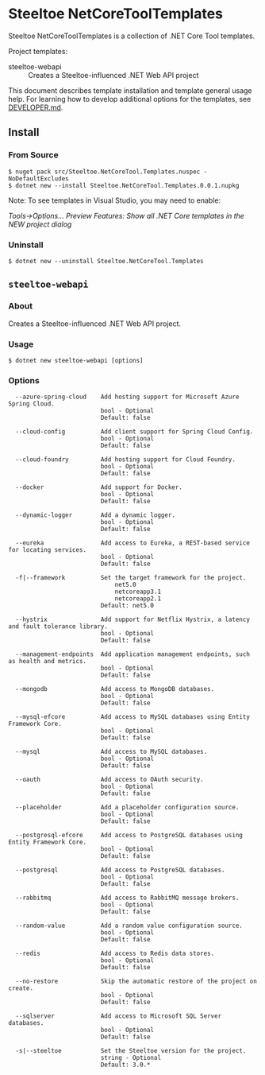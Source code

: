 # Steeltoe NetCoreToolTemplates

Steeltoe NetCoreToolTemplates is a collection of .NET Core Tool templates.

Project templates:
<dl>
  <dt>steeltoe-webapi</dt>
  <dd>Creates a Steeltoe-influenced .NET Web API project</dd>
</dl>

This document describes template installation and template general usage help.
For learning how to develop additional options for the templates, see [DEVELOPER.md](DEVELOPER.md).

## Install

### From Source

```
$ nuget pack src/Steeltoe.NetCoreTool.Templates.nuspec -NoDefaultExcludes
$ dotnet new --install Steeltoe.NetCoreTool.Templates.0.0.1.nupkg
```

Note: To see templates in Visual Studio, you may need to enable:

_Tools->Options..._ _Preview Features:_ _Show all .NET Core templates in the NEW project dialog_

### Uninstall

```
$ dotnet new --uninstall Steeltoe.NetCoreTool.Templates
```


## `steeltoe-webapi`

### About

Creates a Steeltoe-influenced .NET Web API project.

### Usage

```
$ dotnet new steeltoe-webapi [options]
```

### Options

```
  --azure-spring-cloud    Add hosting support for Microsoft Azure Spring Cloud.
                          bool - Optional
                          Default: false

  --cloud-config          Add client support for Spring Cloud Config.
                          bool - Optional
                          Default: false

  --cloud-foundry         Add hosting support for Cloud Foundry.
                          bool - Optional
                          Default: false

  --docker                Add support for Docker.
                          bool - Optional
                          Default: false

  --dynamic-logger        Add a dynamic logger.
                          bool - Optional
                          Default: false

  --eureka                Add access to Eureka, a REST-based service for locating services.
                          bool - Optional
                          Default: false

  -f|--framework          Set the target framework for the project.
                              net5.0
                              netcoreapp3.1
                              netcoreapp2.1
                          Default: net5.0

  --hystrix               Add support for Netflix Hystrix, a latency and fault tolerance library.
                          bool - Optional
                          Default: false

  --management-endpoints  Add application management endpoints, such as health and metrics.
                          bool - Optional
                          Default: false

  --mongodb               Add access to MongoDB databases.
                          bool - Optional
                          Default: false

  --mysql-efcore          Add access to MySQL databases using Entity Framework Core.
                          bool - Optional
                          Default: false

  --mysql                 Add access to MySQL databases.
                          bool - Optional
                          Default: false

  --oauth                 Add access to OAuth security.
                          bool - Optional
                          Default: false

  --placeholder           Add a placeholder configuration source.
                          bool - Optional
                          Default: false

  --postgresql-efcore     Add access to PostgreSQL databases using Entity Framework Core.
                          bool - Optional
                          Default: false

  --postgresql            Add access to PostgreSQL databases.
                          bool - Optional
                          Default: false

  --rabbitmq              Add access to RabbitMQ message brokers.
                          bool - Optional
                          Default: false

  --random-value          Add a random value configuration source.
                          bool - Optional
                          Default: false

  --redis                 Add access to Redis data stores.
                          bool - Optional
                          Default: false

  --no-restore            Skip the automatic restore of the project on create.
                          bool - Optional
                          Default: false

  --sqlserver             Add access to Microsoft SQL Server databases.
                          bool - Optional
                          Default: false

  -s|--steeltoe           Set the Steeltoe version for the project.
                          string - Optional
                          Default: 3.0.*
```


